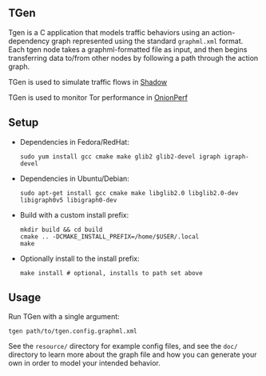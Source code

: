 ## TGen

Tgen is a C application that models traffic behaviors using an
action-dependency graph represented using the standard `graphml.xml`
format. Each tgen node takes a graphml-formatted file as input, and
then begins transferring data to/from other nodes by following a path
through the action graph.

TGen is used to simulate traffic flows in [Shadow](https://github.com/shadow/shadow)

TGen is used to monitor Tor performance in [OnionPerf](https://gitweb.torproject.org/onionperf.git)

## Setup

- Dependencies in Fedora/RedHat:

      sudo yum install gcc cmake make glib2 glib2-devel igraph igraph-devel

- Dependencies in Ubuntu/Debian:

      sudo apt-get install gcc cmake make libglib2.0 libglib2.0-dev libigraph0v5 libigraph0-dev

- Build with a custom install prefix:

      mkdir build && cd build
      cmake .. -DCMAKE_INSTALL_PREFIX=/home/$USER/.local
      make

- Optionally install to the install prefix:

      make install # optional, installs to path set above

## Usage

Run TGen with a single argument:

    tgen path/to/tgen.config.graphml.xml

See the `resource/` directory for example config files, and see the `doc/`
directory to learn more about the graph file and how you can generate your own
in order to model your intended behavior.
